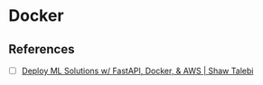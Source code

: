 # Docker

## References
- [ ] [Deploy ML Solutions w/ FastAPI, Docker, & AWS | Shaw Talebi](https://www.youtube.com/watch?v=pJ_nCklQ65w&list=PLz-ep5RbHosWmAt-AMK0MBgh3GeSvbCmL&index=6)